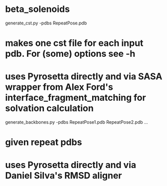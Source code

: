 beta_solenoids
==============

generate_cst.py -pdbs RepeatPose.pdb
# makes one cst file for each input pdb. For (some) options see -h 
# uses Pyrosetta directly and via SASA wrapper from Alex Ford's interface_fragment_matching for solvation calculation

generate_backbones.py -pdbs RepeatPose1.pdb RepeatPose2.pdb ... 
# given repeat pdbs 
# uses Pyrosetta directly and via Daniel Silva's RMSD aligner

